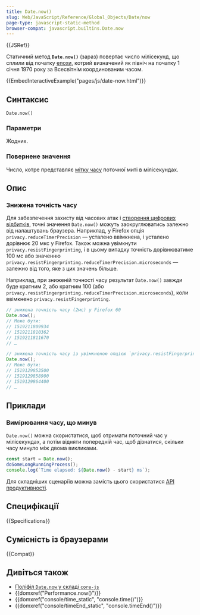 ```yaml
---
title: Date.now()
slug: Web/JavaScript/Reference/Global_Objects/Date/now
page-type: javascript-static-method
browser-compat: javascript.builtins.Date.now
---
```


{{JSRef}}

Статичний метод **`Date.now()`** (зараз) повертає число мілісекунд, що сплили від початку [епохи](/uk/docs/Web/JavaScript/Reference/Global_Objects/Date#epokha-mitky-chasu-ta-nediisna-data), котрий визначений як північ на початку 1 січня 1970 року за Всесвітнім координованим часом.

{{EmbedInteractiveExample("pages/js/date-now.html")}}

## Синтаксис

```js-nolint
Date.now()
```

### Параметри

Жодних.

### Повернене значення

Число, котре представляє [мітку часу](/uk/docs/Web/JavaScript/Reference/Global_Objects/Date#epokha-mitky-chasu-ta-nediisna-data) поточної миті в мілісекундах.

## Опис

### Знижена точність часу

Для забезпечення захисту від часових атак і [створення цифрових відбитків](/uk/docs/Glossary/Fingerprinting), точні значення `Date.now()` можуть заокруглюватись залежно від налаштувань браузера. Наприклад, у Firefox опція `privacy.reduceTimerPrecision` — усталено ввімкнена, і усталено дорівнює 20 мкс у Firefox. Також можна увімкнути `privacy.resistFingerprinting`, і в цьому випадку точність дорівнюватиме 100 мс або значенню `privacy.resistFingerprinting.reduceTimerPrecision.microseconds` — залежно від того, яке з цих значень більше.

Наприклад, при зниженій точності часу результат `Date.now()` завжди буде кратним 2, або кратним 100 (або `privacy.resistFingerprinting.reduceTimerPrecision.microseconds`), коли ввімкнено `privacy.resistFingerprinting`.

```js
// знижена точність часу (2мс) у Firefox 60
Date.now();
// Може бути:
// 1519211809934
// 1519211810362
// 1519211811670
// …

// знижена точність часу із увімкненою опцією `privacy.resistFingerprinting`
Date.now();
// Може бути:
// 1519129853500
// 1519129858900
// 1519129864400
// …
```

## Приклади

### Вимірювання часу, що минув

`Date.now()` можна скористатися, щоб отримати поточний час у мілісекундах, а потім відняти попередній час, щоб дізнатися, скільки часу минуло між двома викликами.

```js
const start = Date.now();
doSomeLongRunningProcess();
console.log(`Time elapsed: ${Date.now() - start} ms`);
```

Для складніших сценаріїв можна замість цього скористатися [API продуктивності](/uk/docs/Web/API/Performance_API/High_precision_timing).

## Специфікації

{{Specifications}}

## Сумісність із браузерами

{{Compat}}

## Дивіться також

- [Поліфіл `Date.now` у складі `core-js`](https://github.com/zloirock/core-js#ecmascript-date)
- {{domxref("Performance.now()")}}
- {{domxref("console/time_static", "console.time()")}}
- {{domxref("console/timeEnd_static", "console.timeEnd()")}}

